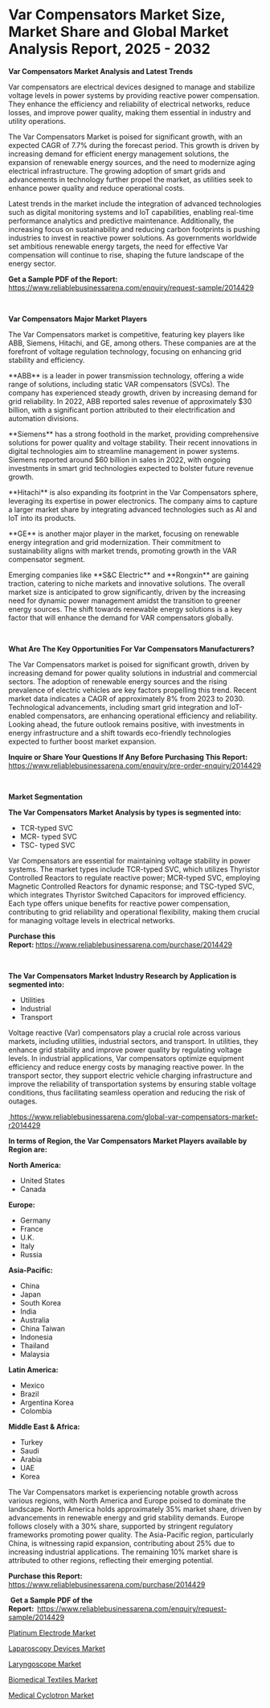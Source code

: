 <p><h1>Var Compensators Market Size, Market Share and Global Market Analysis Report, 2025 - 2032</h1></p><p><strong>Var Compensators Market Analysis and Latest Trends</strong></p>
<p><p>Var compensators are electrical devices designed to manage and stabilize voltage levels in power systems by providing reactive power compensation. They enhance the efficiency and reliability of electrical networks, reduce losses, and improve power quality, making them essential in industry and utility operations.</p><p>The Var Compensators Market is poised for significant growth, with an expected CAGR of 7.7% during the forecast period. This growth is driven by increasing demand for efficient energy management solutions, the expansion of renewable energy sources, and the need to modernize aging electrical infrastructure. The growing adoption of smart grids and advancements in technology further propel the market, as utilities seek to enhance power quality and reduce operational costs.</p><p>Latest trends in the market include the integration of advanced technologies such as digital monitoring systems and IoT capabilities, enabling real-time performance analytics and predictive maintenance. Additionally, the increasing focus on sustainability and reducing carbon footprints is pushing industries to invest in reactive power solutions. As governments worldwide set ambitious renewable energy targets, the need for effective Var compensation will continue to rise, shaping the future landscape of the energy sector.</p></p>
<p><strong>Get a Sample PDF of the Report:&nbsp;</strong> <a href="https://www.reliablebusinessarena.com/enquiry/request-sample/2014429?utm_campaign=3186&utm_medium=2&utm_source=Github&utm_content=ia&utm_term=06042025&utm_id=var-compensators">https://www.reliablebusinessarena.com/enquiry/request-sample/2014429</a></p>
<p>&nbsp;</p>
<p><strong>Var Compensators Major Market Players</strong></p>
<p><p>The Var Compensators market is competitive, featuring key players like ABB, Siemens, Hitachi, and GE, among others. These companies are at the forefront of voltage regulation technology, focusing on enhancing grid stability and efficiency.</p><p>**ABB** is a leader in power transmission technology, offering a wide range of solutions, including static VAR compensators (SVCs). The company has experienced steady growth, driven by increasing demand for grid reliability. In 2022, ABB reported sales revenue of approximately $30 billion, with a significant portion attributed to their electrification and automation divisions.</p><p>**Siemens** has a strong foothold in the market, providing comprehensive solutions for power quality and voltage stability. Their recent innovations in digital technologies aim to streamline management in power systems. Siemens reported around $60 billion in sales in 2022, with ongoing investments in smart grid technologies expected to bolster future revenue growth.</p><p>**Hitachi** is also expanding its footprint in the Var Compensators sphere, leveraging its expertise in power electronics. The company aims to capture a larger market share by integrating advanced technologies such as AI and IoT into its products.</p><p>**GE** is another major player in the market, focusing on renewable energy integration and grid modernization. Their commitment to sustainability aligns with market trends, promoting growth in the VAR compensator segment.</p><p>Emerging companies like **S&C Electric** and **Rongxin** are gaining traction, catering to niche markets and innovative solutions. The overall market size is anticipated to grow significantly, driven by the increasing need for dynamic power management amidst the transition to greener energy sources. The shift towards renewable energy solutions is a key factor that will enhance the demand for VAR compensators globally. </p></p>
<p>&nbsp;</p>
<p><strong>What Are The Key Opportunities For Var Compensators Manufacturers?</strong></p>
<p><p>The Var Compensators market is poised for significant growth, driven by increasing demand for power quality solutions in industrial and commercial sectors. The adoption of renewable energy sources and the rising prevalence of electric vehicles are key factors propelling this trend. Recent market data indicates a CAGR of approximately 8% from 2023 to 2030. Technological advancements, including smart grid integration and IoT-enabled compensators, are enhancing operational efficiency and reliability. Looking ahead, the future outlook remains positive, with investments in energy infrastructure and a shift towards eco-friendly technologies expected to further boost market expansion.</p></p>
<p><strong>Inquire or Share Your Questions If Any Before Purchasing This Report:</strong> <a href="https://www.reliablebusinessarena.com/enquiry/pre-order-enquiry/2014429?utm_campaign=3186&utm_medium=2&utm_source=Github&utm_content=ia&utm_term=06042025&utm_id=var-compensators">https://www.reliablebusinessarena.com/enquiry/pre-order-enquiry/2014429</a></p>
<p>&nbsp;</p>
<p><strong>Market Segmentation</strong></p>
<p><strong>The Var Compensators Market Analysis by types is segmented into:</strong></p>
<p><ul><li>TCR-typed SVC</li><li>MCR- typed SVC</li><li>TSC- typed SVC</li></ul></p>
<p><p>Var Compensators are essential for maintaining voltage stability in power systems. The market types include TCR-typed SVC, which utilizes Thyristor Controlled Reactors to regulate reactive power; MCR-typed SVC, employing Magnetic Controlled Reactors for dynamic response; and TSC-typed SVC, which integrates Thyristor Switched Capacitors for improved efficiency. Each type offers unique benefits for reactive power compensation, contributing to grid reliability and operational flexibility, making them crucial for managing voltage levels in electrical networks.</p></p>
<p><strong>Purchase this Report:&nbsp;</strong><a href="https://www.reliablebusinessarena.com/purchase/2014429?utm_campaign=3186&utm_medium=2&utm_source=Github&utm_content=ia&utm_term=06042025&utm_id=var-compensators">https://www.reliablebusinessarena.com/purchase/2014429</a></p>
<p>&nbsp;</p>
<p><strong>The Var Compensators Market Industry Research by Application is segmented into:</strong></p>
<p><ul><li>Utilities</li><li>Industrial</li><li>Transport</li></ul></p>
<p><p>Voltage reactive (Var) compensators play a crucial role across various markets, including utilities, industrial sectors, and transport. In utilities, they enhance grid stability and improve power quality by regulating voltage levels. In industrial applications, Var compensators optimize equipment efficiency and reduce energy costs by managing reactive power. In the transport sector, they support electric vehicle charging infrastructure and improve the reliability of transportation systems by ensuring stable voltage conditions, thus facilitating seamless operation and reducing the risk of outages.</p></p>
<p><a href="https://www.reliablebusinessarena.com/global-var-compensators-market-r2014429?utm_campaign=3186&utm_medium=2&utm_source=Github&utm_content=ia&utm_term=06042025&utm_id=var-compensators">&nbsp;https://www.reliablebusinessarena.com/global-var-compensators-market-r2014429</a></p>
<p><strong>In terms of Region, the Var Compensators Market Players available by Region are:</strong></p>
<p>
    <p> <strong> North America: </strong>
        <ul>
            <li>United States</li>
            <li>Canada</li>
        </ul>
        </p> 
    <p> <strong> Europe: </strong>
        <ul>
            <li>Germany</li>
            <li>France</li>
            <li>U.K.</li>
            <li>Italy</li>
            <li>Russia</li>
        </ul>
        </p> 
    <p> <strong> Asia-Pacific: </strong>
        <ul>
            <li>China</li>
            <li>Japan</li>
            <li>South Korea</li>
            <li>India</li>
            <li>Australia</li>
            <li>China Taiwan</li>
            <li>Indonesia</li>
            <li>Thailand</li>
            <li>Malaysia</li>
        </ul>
        </p> 
    <p> <strong> Latin America: </strong>
        <ul>
            <li>Mexico</li>
            <li>Brazil</li>
            <li>Argentina Korea</li>
            <li>Colombia</li>
        </ul>
        </p> 
    <p> <strong> Middle East & Africa: </strong>
        <ul>
            <li>Turkey</li>
            <li>Saudi</li>
            <li>Arabia</li>
            <li>UAE</li>
            <li>Korea</li>
        </ul>
    </p>
    </p>
<p><p>The Var Compensators market is experiencing notable growth across various regions, with North America and Europe poised to dominate the landscape. North America holds approximately 35% market share, driven by advancements in renewable energy and grid stability demands. Europe follows closely with a 30% share, supported by stringent regulatory frameworks promoting power quality. The Asia-Pacific region, particularly China, is witnessing rapid expansion, contributing about 25% due to increasing industrial applications. The remaining 10% market share is attributed to other regions, reflecting their emerging potential.</p></p>
<p><strong>Purchase this Report: </strong><a href="https://www.reliablebusinessarena.com/purchase/2014429?utm_campaign=3186&utm_medium=2&utm_source=Github&utm_content=ia&utm_term=06042025&utm_id=var-compensators">https://www.reliablebusinessarena.com/purchase/2014429</a></p>
<p>&nbsp;<strong>Get a Sample PDF of the Report:&nbsp;&nbsp;</strong><a href="https://www.reliablebusinessarena.com/enquiry/request-sample/2014429?utm_campaign=3186&utm_medium=2&utm_source=Github&utm_content=ia&utm_term=06042025&utm_id=var-compensators">https://www.reliablebusinessarena.com/enquiry/request-sample/2014429</a></p>
<p><strong></strong></p>
<p><p><a href="https://github.com/zoccohaniech/Market-Research-Report-List-1/blob/main/platinum-electrode-market.md?utm_campaign=3186&utm_medium=2&utm_source=Github&utm_content=ia&utm_term=06042025&utm_id=var-compensators">Platinum Electrode Market</a></p><p><a href="https://www.linkedin.com/pulse/laparoscopy-devices-market-demand-forecast-41-cagr-growth-fo3wc?utm_campaign=3186&utm_medium=2&utm_source=Github&utm_content=ia&utm_term=06042025&utm_id=var-compensators">Laparoscopy Devices Market</a></p><p><a href="https://www.linkedin.com/pulse/in-depth-analysis-laryngoscope-market-selling-price-global-8lgae?utm_campaign=3186&utm_medium=2&utm_source=Github&utm_content=ia&utm_term=06042025&utm_id=var-compensators">Laryngoscope Market</a></p><p><a href="https://www.linkedin.com/pulse/global-study-biomedical-textiles-market-from-2025-2032-mean-xzsce?utm_campaign=3186&utm_medium=2&utm_source=Github&utm_content=ia&utm_term=06042025&utm_id=var-compensators">Biomedical Textiles Market</a></p><p><a href="https://www.linkedin.com/pulse/medical-cyclotron-market-analysis-post-pandemic-reset-otclc?utm_campaign=3186&utm_medium=2&utm_source=Github&utm_content=ia&utm_term=06042025&utm_id=var-compensators">Medical Cyclotron Market</a></p></p>